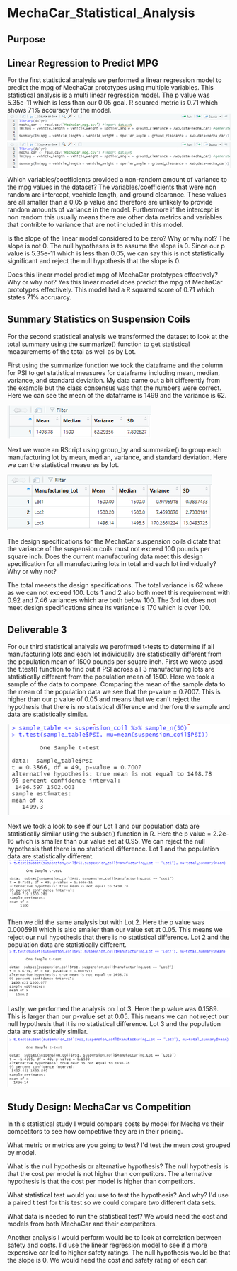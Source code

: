 # MechaCar_Statistical_Analysis

## Purpose

## Linear Regression to Predict MPG
For the first statistical analysis we performed a linear regression model to predict the mpg of MechaCar prototypes using multiple variables. This statistical analysis is a multi linear regression model. The p value was 5.35e-11 which is less than our 0.05 goal. R squared metric is 0.71 which shows 71% accuracy for the model.
![](Challenge1code.PNG)
![](Challenge1code.PNG)

Which variables/coefficients provided a non-random amount of variance to the mpg values in the dataset?
The variables/coefficients that were non random are intercept, vechicle length, and ground clearance. These values are all smaller than a 0.05 p value and therefore are unlikely to provide random amounts of variance in the model. Furthermore if the intercept is non random this usually means there are other data metrics and variables that contribte to variance that are not included in this model. 

Is the slope of the linear model considered to be zero? Why or why not?
The slope is not 0. The null hypotheses is to assume the slope is 0.  Since our p value is 5.35e-11 which is less than 0.05, we can say this is not statistically significant and reject the null hypothesis that the slope is 0. 

Does this linear model predict mpg of MechaCar prototypes effectively? Why or why not?
Yes this linear model does predict the mpg of MechaCar prototypes effectively. This model had a R squared score of 0.71 which states 71% accruarcy. 

 
## Summary Statistics on Suspension Coils
For the second statistical analysis we transformed the dataset to look at the total summary using the summarize() function to get statistical measurements of the total as well as by Lot. 

First using the summarize function we took the dataframe and the column for PSI to get statistical measures for dataframe including mean, median, variance, and standard deviation. 
My data came out a bit differently from the example but the class consensus was that the numbers were correct.  Here we can see the mean of the dataframe is 1499 and the variance is 62. 

![](/total_summary.png)

Next we wrote an RScript using group_by and summarize() to group each manufacturing lot by mean, median, variance, and standard deviation. Here we can the statistical measures by lot. 

![](/lot_summary.png)

The design specifications for the MechaCar suspension coils dictate that the variance of the suspension coils must not exceed 100 pounds per square inch. Does the current manufacturing data meet this design specification for all manufacturing lots in total and each lot individually? Why or why not?

The total meeets the design specifications. The total variance is 62 where as we can not exceed 100.  Lots 1 and 2 also both meet this requirement with 0.92 and 7.46 variances which are both below 100. The 3rd lot does not meet design specifications since its variance is 170 which is over 100.

## Deliverable 3
For our third statistical analysis we perofrmed t-tests to determine if all manufacturing lots and each lot individually are statistically different from the population mean of 1500 pounds per square inch. First we wrote used the t.test() function to find out if PSI across all 3 manufacturing lots are statistically different from the population mean of 1500. Here we took a sample of the data to compare. Comparing the mean of the sample data to the mean of the population data we see that the p-value = 0.7007. This is higher than our p value of 0.05 and means that we can't reject the hypothesis that there is no statistical difference and therfore the sample and data are statistically similar. 

![](/ttest.png)

Next we took a look to see if our Lot 1 and our population data are statistically similar using the subset() function in R.  Here the p value = 2.2e-16 which is smaller than our value set at 0.95. We can reject the null hypothesis that there is no statistical difference. Lot 1 and the population data are statistically different.
![](/ttestlot1.png)

Then we did the same analysis but with Lot 2. Here the p value was 0.0005911 which is also smaller than our value set at 0.05. This means we reject our null hypothesis that there is no statistical difference. Lot 2 and the population data are statistically different. 
![](/ttestlot2.png)

Lastly, we performed the analysis on Lot 3. Here the p value was 0.1589. This is larger than our p-value set at 0.05. This means we can not reject our null hypothesis that it is no statistical difference. Lot 3 and the population data are statistically similar. 
![](/ttestlot3.png)


## Study Design: MechaCar vs Competition

In this statistical study I would compare costs by model for Mecha vs their competitors to see how competitive they are in their pricing. 

What metric or metrics are you going to test?
I'd test the mean cost grouped by model.

What is the null hypothesis or alternative hypothesis?
The null hypothesis is that the cost per model is not higher than competitors. The alternative hypothesis is that the cost per model is higher than competitors.

What statistical test would you use to test the hypothesis? And why?
I'd use a paired t test for this test so we could compare two different data sets.

What data is needed to run the statistical test?
We would need the cost and models from both MechaCar and their competitors. 

Another analysis I would perform would be to look at correlation between safety and costs. I'd use the linear regression model to see if a more expensive car led to higher safety ratings. The null hypothesis would be that the slope is 0. We would need the cost and safety rating of each car. 
